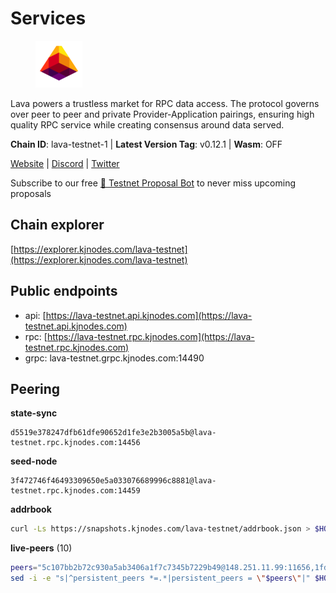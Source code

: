 # Services

<figure><img src="https://raw.githubusercontent.com/kj89/cosmos-images/main/logos/lava.png" alt=""><figcaption></figcaption></figure>

Lava powers a trustless market for RPC data access. The protocol  governs over peer to peer and private Provider-Application pairings,  ensuring high quality RPC service while creating consensus around data served.

**Chain ID**: lava-testnet-1 | **Latest Version Tag**: v0.12.1 | **Wasm**: OFF

[Website](https://lavanet.xyz) | [Discord](https://discord.com/invite/Tbk5NxTCdA) | [Twitter](https://twitter.com/lavanetxyz)



Subscribe to our free [🤖 Testnet Proposal Bot](https://t.me/kjnodes_testnet_proposal_bot) to never miss upcoming proposals


## Chain explorer
[https://explorer.kjnodes.com/lava-testnet](https://explorer.kjnodes.com/lava-testnet)

## Public endpoints

* api: [https://lava-testnet.api.kjnodes.com](https://lava-testnet.api.kjnodes.com)
* rpc: [https://lava-testnet.rpc.kjnodes.com](https://lava-testnet.rpc.kjnodes.com)
* grpc: lava-testnet.grpc.kjnodes.com:14490

## Peering

**state-sync**

```text
d5519e378247dfb61dfe90652d1fe3e2b3005a5b@lava-testnet.rpc.kjnodes.com:14456
```

**seed-node**

```text
3f472746f46493309650e5a033076689996c8881@lava-testnet.rpc.kjnodes.com:14459
```

**addrbook**
```bash
curl -Ls https://snapshots.kjnodes.com/lava-testnet/addrbook.json > $HOME/.lava/config/addrbook.json
```

**live-peers** (10)
```bash
peers="5c107bb2b72c930a5ab3406a1f7c7345b7229b49@148.251.11.99:11656,1fd86f6ba06ef4b189276f97f70fea04161019db@144.76.176.154:11656,4634ca7cefe997035440df1095915ed255e81296@49.12.189.98:26656,4732ed188fbe7603f81d9f4c825397277bb72217@5.75.235.195:26656,d5519e378247dfb61dfe90652d1fe3e2b3005a5b@65.109.68.190:14456,e1383b216c42acc842193c5ac7321ce6c0d73db0@78.47.37.142:26656,6ba3b6ec03839afffa64c83e18ff80a681f4968d@65.108.194.40:21756,433be6210ad6350bebebad68ec50d3e0d90cb305@217.13.223.167:60856,5e068fccd370b2f2e5ab4240a304323af6385f1f@172.93.110.154:27656,257856431ef33f9fbfe6c119fdf3820035891d0c@38.242.197.140:26656"
sed -i -e "s|^persistent_peers *=.*|persistent_peers = \"$peers\"|" $HOME/.lava/config/config.toml
```
